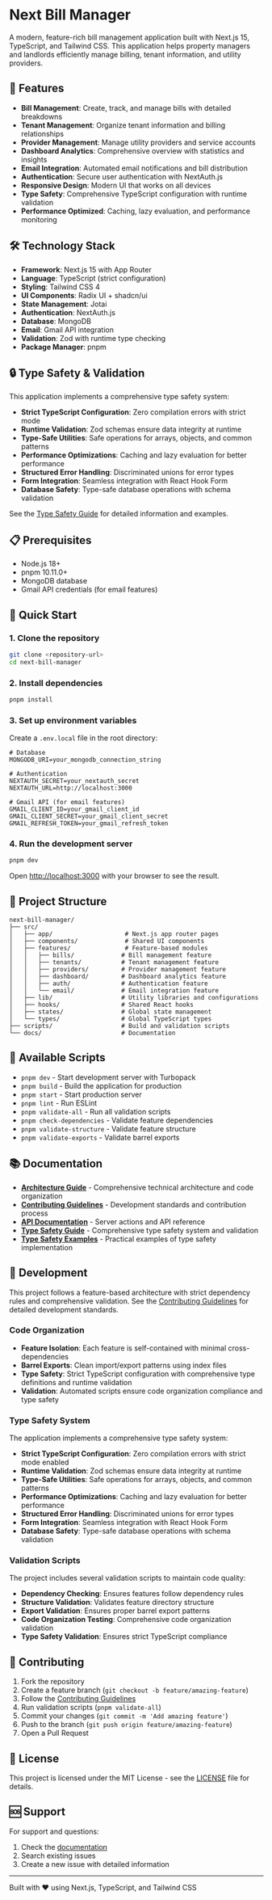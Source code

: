 # Next Bill Manager

A modern, feature-rich bill management application built with Next.js 15, TypeScript, and Tailwind CSS. This application helps property managers and landlords efficiently manage billing, tenant information, and utility providers.

## 🚀 Features

- **Bill Management**: Create, track, and manage bills with detailed breakdowns
- **Tenant Management**: Organize tenant information and billing relationships
- **Provider Management**: Manage utility providers and service accounts
- **Dashboard Analytics**: Comprehensive overview with statistics and insights
- **Email Integration**: Automated email notifications and bill distribution
- **Authentication**: Secure user authentication with NextAuth.js
- **Responsive Design**: Modern UI that works on all devices
- **Type Safety**: Comprehensive TypeScript configuration with runtime validation
- **Performance Optimized**: Caching, lazy evaluation, and performance monitoring

## 🛠️ Technology Stack

- **Framework**: Next.js 15 with App Router
- **Language**: TypeScript (strict configuration)
- **Styling**: Tailwind CSS 4
- **UI Components**: Radix UI + shadcn/ui
- **State Management**: Jotai
- **Authentication**: NextAuth.js
- **Database**: MongoDB
- **Email**: Gmail API integration
- **Validation**: Zod with runtime type checking
- **Package Manager**: pnpm

## 🔒 Type Safety & Validation

This application implements a comprehensive type safety system:

- **Strict TypeScript Configuration**: Zero compilation errors with strict mode
- **Runtime Validation**: Zod schemas ensure data integrity at runtime
- **Type-Safe Utilities**: Safe operations for arrays, objects, and common patterns
- **Performance Optimizations**: Caching and lazy evaluation for better performance
- **Structured Error Handling**: Discriminated unions for error types
- **Form Integration**: Seamless integration with React Hook Form
- **Database Safety**: Type-safe database operations with schema validation

See the [Type Safety Guide](docs/TYPE_SAFETY_GUIDE.md) for detailed information and examples.

## 📋 Prerequisites

- Node.js 18+
- pnpm 10.11.0+
- MongoDB database
- Gmail API credentials (for email features)

## 🚀 Quick Start

### 1. Clone the repository

```bash
git clone <repository-url>
cd next-bill-manager
```

### 2. Install dependencies

```bash
pnpm install
```

### 3. Set up environment variables

Create a `.env.local` file in the root directory:

```env
# Database
MONGODB_URI=your_mongodb_connection_string

# Authentication
NEXTAUTH_SECRET=your_nextauth_secret
NEXTAUTH_URL=http://localhost:3000

# Gmail API (for email features)
GMAIL_CLIENT_ID=your_gmail_client_id
GMAIL_CLIENT_SECRET=your_gmail_client_secret
GMAIL_REFRESH_TOKEN=your_gmail_refresh_token
```

### 4. Run the development server

```bash
pnpm dev
```

Open [http://localhost:3000](http://localhost:3000) with your browser to see the result.

## 📁 Project Structure

```
next-bill-manager/
├── src/
│   ├── app/                    # Next.js app router pages
│   ├── components/             # Shared UI components
│   ├── features/               # Feature-based modules
│   │   ├── bills/             # Bill management feature
│   │   ├── tenants/           # Tenant management feature
│   │   ├── providers/         # Provider management feature
│   │   ├── dashboard/         # Dashboard analytics feature
│   │   ├── auth/              # Authentication feature
│   │   └── email/             # Email integration feature
│   ├── lib/                   # Utility libraries and configurations
│   ├── hooks/                 # Shared React hooks
│   ├── states/                # Global state management
│   └── types/                 # Global TypeScript types
├── scripts/                   # Build and validation scripts
└── docs/                      # Documentation
```

## 🧪 Available Scripts

- `pnpm dev` - Start development server with Turbopack
- `pnpm build` - Build the application for production
- `pnpm start` - Start production server
- `pnpm lint` - Run ESLint
- `pnpm validate-all` - Run all validation scripts
- `pnpm check-dependencies` - Validate feature dependencies
- `pnpm validate-structure` - Validate feature structure
- `pnpm validate-exports` - Validate barrel exports

## 📚 Documentation

- **[Architecture Guide](docs/ARCHITECTURE.md)** - Comprehensive technical architecture and code organization
- **[Contributing Guidelines](docs/CONTRIBUTING.md)** - Development standards and contribution process
- **[API Documentation](docs/API.md)** - Server actions and API reference
- **[Type Safety Guide](docs/TYPE_SAFETY_GUIDE.md)** - Comprehensive type safety system and validation
- **[Type Safety Examples](docs/TYPE_SAFETY_EXAMPLES.md)** - Practical examples of type safety implementation

## 🔧 Development

This project follows a feature-based architecture with strict dependency rules and comprehensive validation. See the [Contributing Guidelines](docs/CONTRIBUTING.md) for detailed development standards.

### Code Organization

- **Feature Isolation**: Each feature is self-contained with minimal cross-dependencies
- **Barrel Exports**: Clean import/export patterns using index files
- **Type Safety**: Strict TypeScript configuration with comprehensive type definitions and runtime validation
- **Validation**: Automated scripts ensure code organization compliance and type safety

### Type Safety System

The application implements a comprehensive type safety system:

- **Strict TypeScript Configuration**: Zero compilation errors with strict mode enabled
- **Runtime Validation**: Zod schemas ensure data integrity at runtime
- **Type-Safe Utilities**: Safe operations for arrays, objects, and common patterns
- **Performance Optimizations**: Caching and lazy evaluation for better performance
- **Structured Error Handling**: Discriminated unions for error types
- **Form Integration**: Seamless integration with React Hook Form
- **Database Safety**: Type-safe database operations with schema validation

### Validation Scripts

The project includes several validation scripts to maintain code quality:

- **Dependency Checking**: Ensures features follow dependency rules
- **Structure Validation**: Validates feature directory structure
- **Export Validation**: Ensures proper barrel export patterns
- **Code Organization Testing**: Comprehensive code organization validation
- **Type Safety Validation**: Ensures strict TypeScript compliance

## 🤝 Contributing

1. Fork the repository
2. Create a feature branch (`git checkout -b feature/amazing-feature`)
3. Follow the [Contributing Guidelines](docs/CONTRIBUTING.md)
4. Run validation scripts (`pnpm validate-all`)
5. Commit your changes (`git commit -m 'Add amazing feature'`)
6. Push to the branch (`git push origin feature/amazing-feature`)
7. Open a Pull Request

## 📄 License

This project is licensed under the MIT License - see the [LICENSE](LICENSE) file for details.

## 🆘 Support

For support and questions:

1. Check the [documentation](docs/)
2. Search existing issues
3. Create a new issue with detailed information

---

Built with ❤️ using Next.js, TypeScript, and Tailwind CSS
